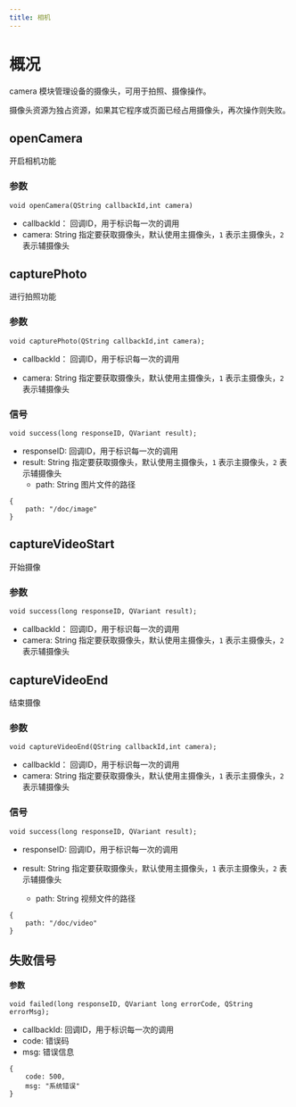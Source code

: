 ```yaml
---
title: 相机
---
```


# 概况

<span class="arg-name">camera</span> 模块管理设备的摄像头，可用于拍照、摄像操作。

摄像头资源为独占资源，如果其它程序或页面已经占用摄像头，再次操作则失败。



## openCamera

开启相机功能



### 参数

```
void openCamera(QString callbackId,int camera)
```

- callbackId：  回调ID，用于标识每一次的调用
- camera: String 指定要获取摄像头，默认使用主摄像头，`1` 表示主摄像头，`2` 表示辅摄像头



## capturePhoto

进行拍照功能



### 参数

```
void capturePhoto(QString callbackId,int camera);
```

- callbackId：  回调ID，用于标识每一次的调用

- camera: String 指定要获取摄像头，默认使用主摄像头，`1` 表示主摄像头，`2` 表示辅摄像头

  

### 信号

```
void success(long responseID, QVariant result);
```

- responseID:	回调ID，用于标识每一次的调用
- result: String 指定要获取摄像头，默认使用主摄像头，`1` 表示主摄像头，`2` 表示辅摄像头
  - path:  String 图片文件的路径



```
{
	path: "/doc/image"	
}
```



## captureVideoStart

开始摄像



### 参数

```
void success(long responseID, QVariant result);
```

- callbackId：  回调ID，用于标识每一次的调用
- camera: String 指定要获取摄像头，默认使用主摄像头，`1` 表示主摄像头，`2` 表示辅摄像头



## captureVideoEnd

结束摄像



### 参数

```
void captureVideoEnd(QString callbackId,int camera);
```

- callbackId：  回调ID，用于标识每一次的调用
- camera: String 指定要获取摄像头，默认使用主摄像头，`1` 表示主摄像头，`2` 表示辅摄像头



### 信号

```
void success(long responseID, QVariant result);
```

- responseID:	回调ID，用于标识每一次的调用

- result: String 指定要获取摄像头，默认使用主摄像头，`1` 表示主摄像头，`2` 表示辅摄像头

  - path:  String 视频文件的路径

    

```
{
	path: "/doc/video"	
}
```

## 失败信号

#### 参数

```
void failed(long responseID, QVariant long errorCode, QString errorMsg);
```

- callbackId:	回调ID，用于标识每一次的调用
- code:	错误码
- msg:	错误信息

```
{
	code: 500,
    msg: "系统错误"
}
```



